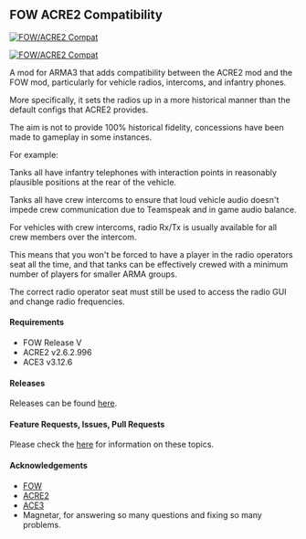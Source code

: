 ## FOW ACRE2 Compatibility
<p align="left">
    <a href="https://github.com/Drofseh/FOW_ACRE2_Compat/releases/latest">
        <img src="https://i.imgur.com/vSC3arb.png" alt="FOW/ACRE2 Compat">
    </a>
</p>
<p align="left">
    <a href="https://github.com/Drofseh/FOW_ACRE2_Compat/releases/latest">
        <img src="https://img.shields.io/badge/Version-1.1.0-blue.svg" alt="FOW/ACRE2 Compat">
    </a>
</p>
A mod for ARMA3 that adds compatibility between the ACRE2 mod and the FOW mod, particularly for vehicle radios, intercoms, and infantry phones.

More specifically, it sets the radios up in a more historical manner than the default configs that ACRE2 provides.

The aim is not to provide 100% historical fidelity, concessions have been made to gameplay in some instances.

For example:

Tanks all have infantry telephones with interaction points in reasonably plausible positions at the rear of the vehicle.

Tanks all have crew intercoms to ensure that loud vehicle audio doesn't impede crew communication due to Teamspeak and in game audio balance.

For vehicles with crew intercoms, radio Rx/Tx is usually available for all crew members over the intercom.

This means that you won't be forced to have a player in the radio operators seat all the time, and that tanks can be effectively crewed with a minimum number of players for smaller ARMA groups.

The correct radio operator seat must still be used to access the radio GUI and change radio frequencies.

#### Requirements
* FOW Release V
* ACRE2 v2.6.2.996
* ACE3 v3.12.6

#### Releases
Releases can be found [here](https://github.com/Drofseh/FOW_ACRE2_Compat/releases).

#### Feature Requests, Issues, Pull Requests
Please check the [here](https://github.com/Drofseh/FOW_ACRE2_Compat/blob/master/.github/CONTRIBUTING.md) for information on these topics.

#### Acknowledgements
* [FOW](https://forums.bistudio.com/forums/topic/198194-faces-of-war-ww2/)
* [ACRE2](https://github.com/IDI-Systems/acre2)
* [ACE3](https://github.com/acemod/ACE3)
* Magnetar, for answering so many questions and fixing so many problems.
